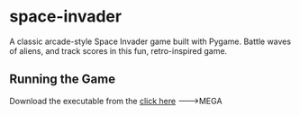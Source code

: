 # space-invader
A classic arcade-style Space Invader game built with Pygame. Battle waves of aliens, and track  scores in this fun, retro-inspired game.


## Running the Game

Download the executable from the [click here]([(https://mega.nz/file/3RJynY5I#Ji8Ongk4ZOHOLmq6hNoAKPBv9MayQj3VAioUD_b6cyw)]) --->MEGA
